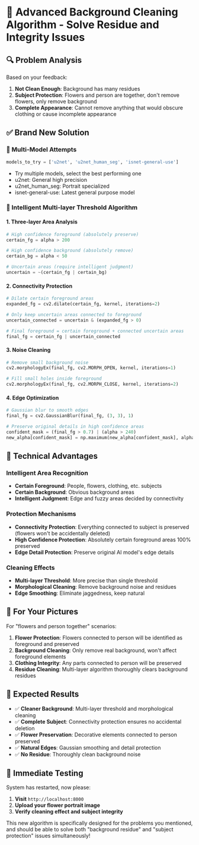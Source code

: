 # 🎯 Advanced Background Cleaning Algorithm - Solve Residue and Integrity Issues

## 🔍 Problem Analysis

Based on your feedback:
1. **Not Clean Enough**: Background has many residues
2. **Subject Protection**: Flowers and person are together, don't remove flowers, only remove background
3. **Complete Appearance**: Cannot remove anything that would obscure clothing or cause incomplete appearance

## ✅ Brand New Solution

### 🎯 Multi-Model Attempts
```python
models_to_try = ['u2net', 'u2net_human_seg', 'isnet-general-use']
```
- Try multiple models, select the best performing one
- u2net: General high precision
- u2net_human_seg: Portrait specialized
- isnet-general-use: Latest general purpose model

### 🧠 Intelligent Multi-layer Threshold Algorithm

#### 1. Three-layer Area Analysis
```python
# High confidence foreground (absolutely preserve)
certain_fg = alpha > 200

# High confidence background (absolutely remove)
certain_bg = alpha < 50

# Uncertain areas (require intelligent judgment)
uncertain = ~(certain_fg | certain_bg)
```

#### 2. Connectivity Protection
```python
# Dilate certain foreground areas
expanded_fg = cv2.dilate(certain_fg, kernel, iterations=2)

# Only keep uncertain areas connected to foreground
uncertain_connected = uncertain & (expanded_fg > 0)

# Final foreground = certain foreground + connected uncertain areas
final_fg = certain_fg | uncertain_connected
```

#### 3. Noise Cleaning
```python
# Remove small background noise
cv2.morphologyEx(final_fg, cv2.MORPH_OPEN, kernel, iterations=1)

# Fill small holes inside foreground
cv2.morphologyEx(final_fg, cv2.MORPH_CLOSE, kernel, iterations=2)
```

#### 4. Edge Optimization
```python
# Gaussian blur to smooth edges
final_fg = cv2.GaussianBlur(final_fg, (3, 3), 1)

# Preserve original details in high confidence areas
confident_mask = (final_fg > 0.7) | (alpha > 240)
new_alpha[confident_mask] = np.maximum(new_alpha[confident_mask], alpha[confident_mask])
```

## 🎨 Technical Advantages

### Intelligent Area Recognition
- **Certain Foreground**: People, flowers, clothing, etc. subjects
- **Certain Background**: Obvious background areas
- **Intelligent Judgment**: Edge and fuzzy areas decided by connectivity

### Protection Mechanisms
- **Connectivity Protection**: Everything connected to subject is preserved (flowers won't be accidentally deleted)
- **High Confidence Protection**: Absolutely certain foreground areas 100% preserved
- **Edge Detail Protection**: Preserve original AI model's edge details

### Cleaning Effects
- **Multi-layer Threshold**: More precise than single threshold
- **Morphological Cleaning**: Remove background noise and residues
- **Edge Smoothing**: Eliminate jaggedness, keep natural

## 🎯 For Your Pictures

For "flowers and person together" scenarios:
1. **Flower Protection**: Flowers connected to person will be identified as foreground and preserved
2. **Background Cleaning**: Only remove real background, won't affect foreground elements
3. **Clothing Integrity**: Any parts connected to person will be preserved
4. **Residue Cleaning**: Multi-layer algorithm thoroughly clears background residues

## 🚀 Expected Results

- ✅ **Cleaner Background**: Multi-layer threshold and morphological cleaning
- ✅ **Complete Subject**: Connectivity protection ensures no accidental deletion
- ✅ **Flower Preservation**: Decorative elements connected to person preserved
- ✅ **Natural Edges**: Gaussian smoothing and detail protection
- ✅ **No Residue**: Thoroughly clean background noise

## 🔧 Immediate Testing

System has restarted, now please:
1. **Visit** `http://localhost:8000`
2. **Upload your flower portrait image**
3. **Verify cleaning effect and subject integrity**

This new algorithm is specifically designed for the problems you mentioned, and should be able to solve both "background residue" and "subject protection" issues simultaneously!
